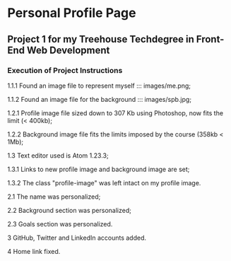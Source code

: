 # Personal Profile Page
## Project 1 for my Treehouse Techdegree in Front-End Web Development

### Execution of Project Instructions

1.1.1 Found an image file to represent myself ::: images/me.png;

1.1.2 Found an image file for the background ::: images/spb.jpg;

1.2.1 Profile image file sized down to 307 Kb using Photoshop, now fits the limit (< 400kb);

1.2.2 Background image file fits the limits imposed by the course (358kb < 1Mb);

1.3 Text editor used is Atom 1.23.3;

1.3.1 Links to new profile image and background image are set;

1.3.2 The class "profile-image" was left intact on my profile image.


2.1 The name was personalized;

2.2 Background section was personalized;

2.3 Goals section was personalized.


3 GitHub, Twitter and LinkedIn accounts added.


4 Home link fixed.
